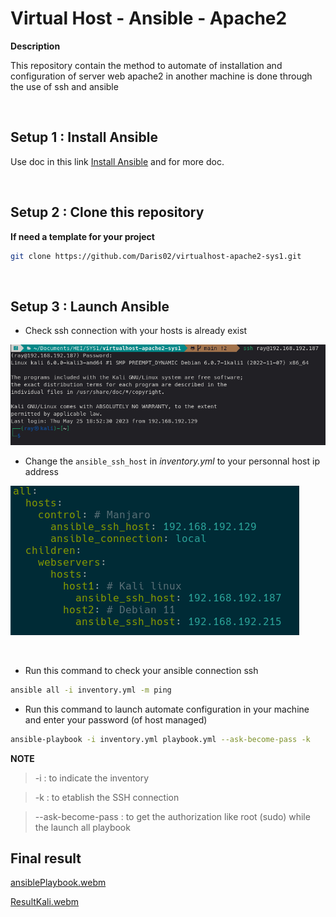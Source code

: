 # __Virtual Host - Ansible - Apache2__
__Description__

This repository contain the method to automate of
installation and configuration of server web apache2
in another machine is done through the use of ssh and
ansible

&nbsp;
## Setup 1 : Install  Ansible
Use doc in this link [Install Ansible](https://docs.ansible.com/ansible/latest/installation_guide/intro_installation.html) and for more doc. 

&nbsp;
## Setup 2 : Clone this repository
**If need a template for your project**
```sh
git clone https://github.com/Daris02/virtualhost-apache2-sys1.git
```

&nbsp;
## Setup 3 : Launch Ansible

- Check ssh connection with your hosts is already exist

![alt-img](/image/ssh_connection2.png)

- Change the `ansible_ssh_host` in _inventory.yml_ to your personnal host ip address

![alt-img](/image/inventory.png)

&nbsp;
- Run this command to check your ansible connection ssh
```sh
ansible all -i inventory.yml -m ping
``` 

- Run this command to launch automate configuration in your machine and enter your password (of host managed)
```sh
ansible-playbook -i inventory.yml playbook.yml --ask-become-pass -k
```
__NOTE__
>-i : to indicate the inventory 

>-k : to etablish the SSH connection

>--ask-become-pass : to get the authorization like root (sudo) while the launch all playbook

## Final result

[ansiblePlaybook.webm](https://github.com/Daris02/virtualhost-apache2-sys1/assets/103503966/7bcb14a5-be36-42e7-96e0-af11b7f688eb)

[ResultKali.webm](https://github.com/Daris02/virtualhost-apache2-sys1/assets/103503966/355ab29a-2c06-4799-b8b6-41933232bf10)

